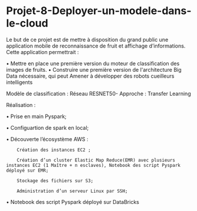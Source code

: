 # Projet-8-Deployer-un-modele-dans-le-cloud
Le but de ce projet est de mettre à disposition du grand public une application mobile de reconnaissance de fruit et affichage d’informations.  Cette application permettrait :

•	Mettre en place une première version du moteur de classification des images de fruits. 
•	Construire une première version de l'architecture Big Data nécessaire, qui peut Amener à développer des robots cueilleurs intelligents 

Modèle de classification :  Réseau RESNET50- 
Approche : Transfer Learning 

Réalisation : 

•	Prise en main Pyspark; 

•	Configuartion de spark en local;

•	Découverte l’écosystème AWS : 

        Création des instances EC2 ;

        Création d’un cluster Elastic Map Reduce(EMR) avec plusieurs instances EC2 (1 Maître + n esclaves), Notebook des script Pyspark déployé sur EMR;

        Stockage des fichiers sur S3;

        Administration d’un serveur Linux par SSH;

•	Notebook des script Pyspark déployé sur DataBricks
